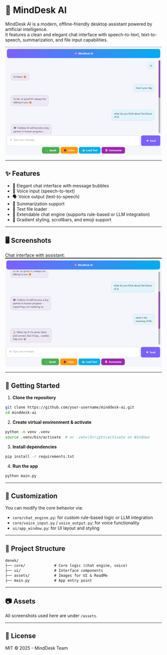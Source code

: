 
# 🧠 MindDesk AI

MindDesk AI is a modern, offline-friendly desktop assistant powered by artificial intelligence.  
It features a clean and elegant chat interface with speech-to-text, text-to-speech, summarization, and file input capabilities.

![Header](assets/1.png)

---

## ✨ Features

- 💬 Elegant chat interface with message bubbles
- 🎤 Voice input (speech-to-text)
- 🗣️ Voice output (text-to-speech)
- 📝 Summarization support
- 📂 Text file loader
- 🤖 Extendable chat engine (supports rule-based or LLM integration)
- 🌈 Gradient styling, scrollbars, and emoji support

---

## 🖥 Screenshots

Chat interface with assistant:
![Chat View](assets/2.png)

---

## 🚀 Getting Started

1. **Clone the repository**
```bash
git clone https://github.com/your-username/minddesk-ai.git
cd minddesk-ai
```

2. **Create virtual environment & activate**
```bash
python -m venv .venv
source .venv/bin/activate  # or .venv\Scripts\activate on Windows
```

3. **Install dependencies**
```bash
pip install -r requirements.txt
```

4. **Run the app**
```bash
python main.py
```

---

## 🧠 Customization

You can modify the core behavior via:

- `core/chat_engine.py`: for custom rule-based logic or LLM integration
- `core/voice_input.py` / `voice_output.py`: for voice functionality
- `ui/app_window.py`: for UI layout and styling

---

## 📁 Project Structure

```
denek/
├── core/             # Core logic (chat engine, voice)
├── ui/               # Interface components
├── assets/           # Images for UI & ReadMe
├── main.py           # App entry point
```

---

## 📷 Assets

All screenshots used here are under `/assets`.

---

## 📝 License

MIT © 2025 - MindDesk Team
